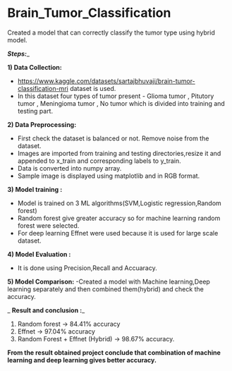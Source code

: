 # Brain_Tumor_Classification

Created a model that can correctly classify the tumor type using hybrid model.

_**Steps:**__

**1) Data Collection:**
- https://www.kaggle.com/datasets/sartajbhuvaji/brain-tumor-classification-mri dataset is used.
- In this dataset four types of tumor present - Glioma tumor , Pitutory tumor , Meningioma tumor , No tumor which is divided into training and testing part.

**2) Data Preprocessing:**
- First check the dataset is balanced or not. Remove noise from the dataset.
- Images are imported from training and testing directories,resize it and appended to x_train and corresponding labels to y_train.
- Data is converted into numpy array.
- Sample image is displayed using matplotlib and in RGB format.

**3) Model training :**
- Model is trained on 3 ML algorithms(SVM,Logistic regression,Random forest)
- Random forest give greater accuracy so for machine learning random forest were selected.
- For deep learning Effnet were used because it is used for large scale dataset.

**4) Model Evaluation :**
- It is done using Precision,Recall and Accuaracy.

**5) Model Comparison:**
-Created a model with Machine learning,Deep learning separately and then combined them(hybrid) and check the accuracy.


_ **Result and conclusion :**_

1) Random forest -> 84.41% accuracy
2) Effnet -> 97.04% accuracy
3) Random Forest + Effnet (Hybrid) -> 98.67% accuracy.

**From the result obtained project conclude that combination of machine learning and deep learning gives better accuracy.**
